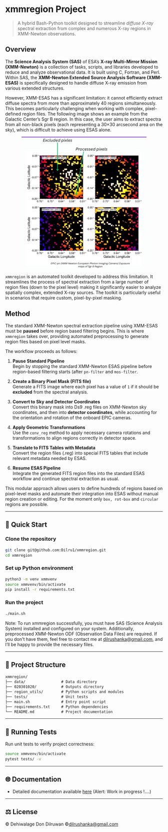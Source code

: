 # xmmregion Project

> A hybrid Bash-Python toolkit designed to streamline *diffuse X-ray* spectral extraction from complex and numerous X-ray regions in XMM-Newton observations.


## Overview

The **Science Analysis System (SAS)** of ESA’s **X-ray Multi-Mirror Mission (XMM-Newton)** is a collection of tasks, scripts, and libraries developed to reduce and analyze observational data. It is built using C, Fortran, and Perl. Within SAS, the **XMM-Newton Extended Source Analysis Software (XMM-ESAS)** is specifically designed to handle diffuse X-ray emission from various extended structures.

However, XMM-ESAS has a significant limitation: it cannot efficiently extract diffuse spectra from more than approximately 40 regions simultaneously. This becomes particularly challenging when working with complex, pixel-defined region files. The following image shows an example from the Galactic Center’s Sgr B region. In this case, the user aims to extract spectra from all non-black pixels (each representing a 30×30 arcsecond area on the sky), which is difficult to achieve using ESAS alone.


<p align="center">
  <img src="assets/image.png" alt="Region Map of Sgr B Galactic Center for different OBSID" width="400"/>
</p>


`xmmregion` is an automated toolkit developed to address this limitation. It streamlines the process of spectral extraction from a large number of region files (down to the pixel level) making it significantly easier to analyze spatially complex, extended X-ray sources. The toolkit is particularly useful in scenarios that require custom, pixel-by-pixel masking.



## Method

The standard XMM-Newton spectral extraction pipeline using XMM-ESAS must be **paused** before region based filtering begins. This is where `xmmregion` takes over, providing automated preprocessing to generate region files based on pixel level masks.

The workflow proceeds as follows:

1. **Pause Standard Pipeline**  
   Begin by stopping the standard XMM-Newton ESAS pipeline before region-based filtering starts (after `pn-filter` and `mos-filter`.

2. **Create a Binary Pixel Mask (FITS file)**  
   Generate a FITS image where each pixel has a value of `1` if it should be **excluded** from the spectral analysis.


3. **Convert to Sky and Detector Coordinates**  
   Convert this binary mask into Ds9 .reg files on XMM-Newton sky coordinates, and then into **detector coordinates**, while accounting for the orientation and rotation of the onboard EPIC cameras.

4. **Apply Geometric Transformations**  
   Use the `conv_reg` method to apply necessary camera rotations and transformations to align regions correctly in detector space.

5. **Translate to FITS Tables with Metadata**  
   Convert the region files (.reg) into special FITS tables that include relevant metadata needed by ESAS.

7. **Resume ESAS Pipeline**  
   Integrate the generated FITS region files into the standard ESAS workflow and continue spectral extraction as usual.


This modular approach allows users to define hundreds of regions based on pixel-level masks and automate their integration into ESAS without manual region creation or editing. For the moment only `box, rot-box` and `circular` regions are possible. 


---



## 🚀 Quick Start

### Clone the repository

```bash
git clone git@github.com:Dilru1/xmmregion.git
cd xmmregion
```

### Set up Python environment

```bash
python3 -m venv xmmvenv
source xmmvenv/bin/activate
pip install -r requirements.txt
```

### Run the project

```bash
./main.sh
```


Note: To run xmmregion successfully, you must have SAS (Science Analysis System) installed and configured on your system. Additionally, preprocessed XMM-Newton ODF (Observation Data Files) are required. If you don't have them, feel free to contact me at dilrushanka@gmail.com, and I’ll be happy to provide the necessary files.


---

## 📁 Project Structure

```
xmmregion/
├── data/                # Data directory
├── 020301020/           # Outputs directory
├── region_utils/        # Python scripts and modules
├── tests/               # Unit tests
├── main.sh              # Entry point script
├── requirements.txt     # Python dependencies
└── README.md            # Project documentation
```

---

## 📖 Running Tests

Run unit tests to verify project correctness:

```bash
source xmmvenv/bin/activate
pytest tests/ -v 
```
---

## 🌐 Documentation

- Detailed documentation available [here](https://Dilru1.github.io/xmmregion) (Alert: Work in progress !....)

---


## ⚖️ License

© Dehiwalage Don Dilruwan ©dilrushanka@gmail.com

